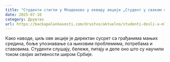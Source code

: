```yaml
---
title: "Студенти стигли у Младеново у оквиру акције „Студент у сваком селу“"
date: 2025-07-10
category: Друштво
url: https://backapalankavesti.com/drustvo/aktuelno/studenti-dosli-u-mladenovo/
---
```


Како наводе, циљ ове акције је директан сусрет са грађанима мањих средина, боље упознавање са њиховим проблемима, потребама и ставовима. Студенти слушају, бележе, питају и деле оно што су научили током својих активности широм Србије.
